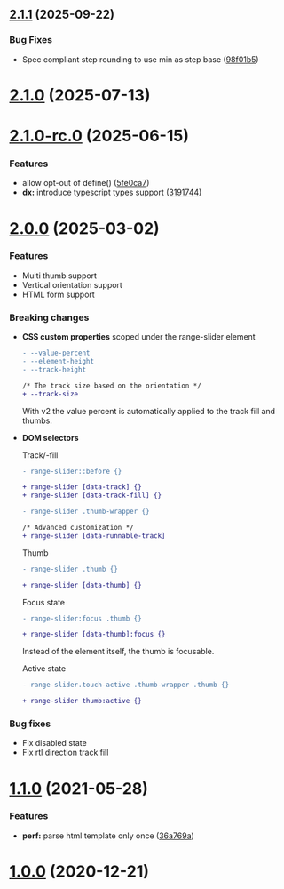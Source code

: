 ## [2.1.1](https://github.com/andreruffert/range-slider-element/compare/v2.1.0-rc.0...v2.1.1) (2025-09-22)


### Bug Fixes

* Spec compliant step rounding to use min as step base ([98f01b5](https://github.com/andreruffert/range-slider-element/commit/98f01b5106c39399e9dbece03caa225c9d505d28))



# [2.1.0](https://github.com/andreruffert/range-slider-element/compare/v2.1.0-rc.0...v2.1.0) (2025-07-13)



# [2.1.0-rc.0](https://github.com/andreruffert/range-slider-element/compare/v2.0.0...v2.1.0-rc.0) (2025-06-15)


### Features

* allow opt-out of define() ([5fe0ca7](https://github.com/andreruffert/range-slider-element/commit/5fe0ca70e6f1f77bb388728839caaf779d9c055a))
* **dx:** introduce typescript types support ([3191744](https://github.com/andreruffert/range-slider-element/commit/3191744165bb949b96673459038ae07dbb7b0500))



# [2.0.0](https://github.com/andreruffert/range-slider-element/compare/v1.1.0...v2.0.0) (2025-03-02)

### Features

- Multi thumb support
- Vertical orientation support
- HTML form support


### Breaking changes

* **CSS custom properties** scoped under the range-slider element
  ```diff
  - --value-percent 
  - --element-height
  - --track-height

  /* The track size based on the orientation */
  + --track-size
  ```
  With v2 the value percent is automatically applied to the track fill and thumbs.

* **DOM selectors**
  
  Track/-fill
  ```diff
  - range-slider::before {}
  
  + range-slider [data-track] {}
  + range-slider [data-track-fill] {}
  ```

  ```diff
  - range-slider .thumb-wrapper {}

  /* Advanced customization */
  + range-slider [data-runnable-track]
  ```

  Thumb
  ```diff
  - range-slider .thumb {}
  
  + range-slider [data-thumb] {}
  ```

  Focus state
  ```diff
  - range-slider:focus .thumb {}
  
  + range-slider [data-thumb]:focus {}
  ```
  Instead of the element itself, the thumb is focusable.

  Active state
  ```diff
  - range-slider.touch-active .thumb-wrapper .thumb {}
  
  + range-slider thumb:active {}
  ````


### Bug fixes

* Fix disabled state
* Fix rtl direction track fill



# [1.1.0](https://github.com/andreruffert/range-slider-element/compare/v1.0.0...v1.1.0) (2021-05-28)


### Features

* **perf:** parse html template only once ([36a769a](https://github.com/andreruffert/range-slider-element/commit/36a769a58d2b277d295de297107c4de808bfdae9))



# [1.0.0](https://github.com/andreruffert/range-slider-element/compare/593d4a4478bfb2d8ec272ca2ba2b98943400a861...v1.0.0) (2020-12-21)



